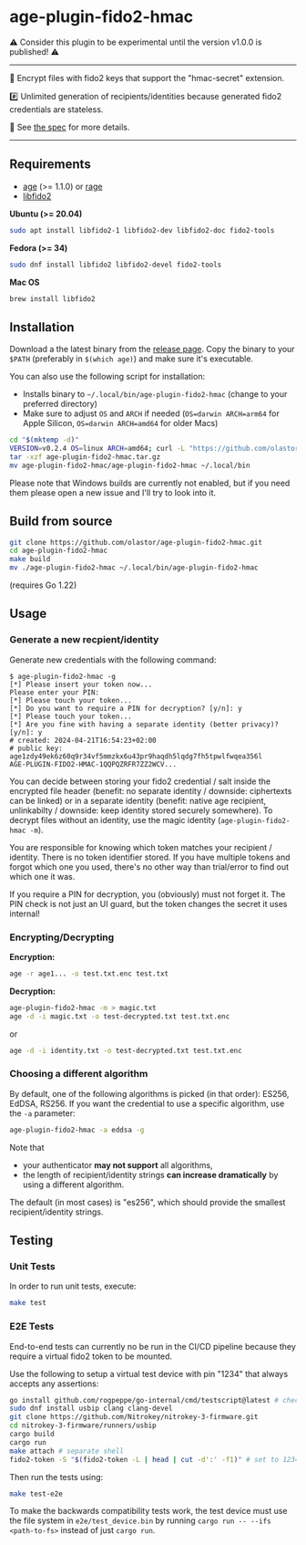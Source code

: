 # age-plugin-fido2-hmac

⚠️ Consider this plugin to be experimental until the version v1.0.0 is published! ⚠️

---

:key: Encrypt files with fido2 keys that support the "hmac-secret" extension.

:hash: Unlimited generation of recipients/identities because generated fido2 credentials are stateless.

:memo: See [the spec](https://github.com/olastor/age-plugin-fido2-hmac/blob/main/docs/spec-v2.md) for more details.

---


## Requirements

- [age](https://github.com/FiloSottile/age) (>= 1.1.0) or [rage](https://github.com/str4d/rage)
- [libfido2](https://developers.yubico.com/libfido2/)

**Ubuntu (>= 20.04)**

```bash
sudo apt install libfido2-1 libfido2-dev libfido2-doc fido2-tools
```

**Fedora (>= 34)**

```bash
sudo dnf install libfido2 libfido2-devel fido2-tools
```

**Mac OS**

```bash
brew install libfido2
```

## Installation

Download a the latest binary from the [release page](https://github.com/olastor/age-plugin-fido2-hmac/releases). Copy the binary to your `$PATH` (preferably in `$(which age)`) and make sure it's executable.

You can also use the following script for installation:

- Installs binary to `~/.local/bin/age-plugin-fido2-hmac` (change to your preferred directory)
- Make sure to adjust `OS` and `ARCH` if needed (`OS=darwin ARCH=arm64` for Apple Silicon, `OS=darwin ARCH=amd64` for older Macs)

```bash
cd "$(mktemp -d)"
VERSION=v0.2.4 OS=linux ARCH=amd64; curl -L "https://github.com/olastor/age-plugin-fido2-hmac/releases/download/$VERSION/age-plugin-fido2-hmac-$VERSION-$OS-$ARCH.tar.gz" -o age-plugin-fido2-hmac.tar.gz
tar -xzf age-plugin-fido2-hmac.tar.gz
mv age-plugin-fido2-hmac/age-plugin-fido2-hmac ~/.local/bin
```

Please note that Windows builds are currently not enabled, but if you need them please open a new issue and I'll try to look into it.

## Build from source

```bash
git clone https://github.com/olastor/age-plugin-fido2-hmac.git
cd age-plugin-fido2-hmac
make build
mv ./age-plugin-fido2-hmac ~/.local/bin/age-plugin-fido2-hmac
```

(requires Go 1.22)

## Usage

### Generate a new recpient/identity

Generate new credentials with the following command:

```
$ age-plugin-fido2-hmac -g
[*] Please insert your token now...
Please enter your PIN:
[*] Please touch your token...
[*] Do you want to require a PIN for decryption? [y/n]: y
[*] Please touch your token...
[*] Are you fine with having a separate identity (better privacy)? [y/n]: y
# created: 2024-04-21T16:54:23+02:00
# public key: age1zdy49ek6z60q9r34vf5mmzkx6u43pr9haqdh5lqdg7fh5tpwlfwqea356l
AGE-PLUGIN-FIDO2-HMAC-1QQPQZRFR7ZZ2WCV...
```

You can decide between storing your fido2 credential / salt inside the encrypted file header (benefit: no separate identity / downside: ciphertexts can be linked) or in a separate identity (benefit: native age recipient, unlinkabilty / downside: keep identity stored securely somewhere). To decrypt files without an identity, use the magic identity (`age-plugin-fido2-hmac -m`).

You are responsible for knowing which token matches your recipient / identity. There is no token identifier stored. If you have multiple tokens and forgot which one you used, there's no other way than trial/error to find out which one it was.

If you require a PIN for decryption, you (obviously) must not forget it. The PIN check is not just an UI guard, but the token changes the secret it uses internal!

### Encrypting/Decrypting

**Encryption:**

```bash
age -r age1... -o test.txt.enc test.txt
```

**Decryption:**

```bash
age-plugin-fido2-hmac -m > magic.txt
age -d -i magic.txt -o test-decrypted.txt test.txt.enc
```

or

```bash
age -d -i identity.txt -o test-decrypted.txt test.txt.enc
```

### Choosing a different algorithm

By default, one of the following algorithms is picked (in that order): ES256, EdDSA, RS256. If you want the credential to use a specific algorithm, use the `-a` parameter:

```bash
age-plugin-fido2-hmac -a eddsa -g
```

Note that

- your authenticator **may not support** all algorithms,
- the length of recipient/identity strings **can increase dramatically** by using a different algorithm.

The default (in most cases) is "es256", which should provide the smallest recipient/identity strings.

## Testing

### Unit Tests

In order to run unit tests, execute:

```bash
make test
```

### E2E Tests

End-to-end tests can currently no be run in the CI/CD pipeline because they require a virtual fido2 token to be mounted.

Use the following to setup a virtual test device with pin "1234" that always accepts any assertions:

```bash
go install github.com/rogpeppe/go-internal/cmd/testscript@latest # check PATH includes $HOME/go/bin/
sudo dnf install usbip clang clang-devel
git clone https://github.com/Nitrokey/nitrokey-3-firmware.git
cd nitrokey-3-firmware/runners/usbip
cargo build
cargo run
make attach # separate shell
fido2-token -S "$(fido2-token -L | head | cut -d':' -f1)" # set to 1234
```

Then run the tests using:

```bash
make test-e2e
```

To make the backwards compatibility tests work, the test device must use the file system in `e2e/test_device.bin` by running `cargo run -- --ifs <path-to-fs>` instead of just `cargo run`.
